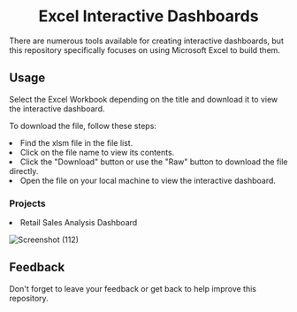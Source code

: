 <h1 align="center">Excel Interactive Dashboards</h1>

There are numerous tools available for creating interactive dashboards, but this repository specifically focuses on using Microsoft Excel to build them.

<h2>Usage</h2>

Select the Excel Workbook depending on the title and download it to view the interactive dashboard.

To download the file, follow these steps:
  <li>Find the xlsm file in the file list.</li>
  <li>Click on the file name to view its contents.</li>
  <li>Click the "Download" button or use the "Raw" button to download the file directly.</li>
  <li>Open the file on your local machine to view the interactive dashboard.</li>

<h3>Projects</h3>

<li>Retail Sales Analysis Dashboard</li>

![Screenshot (112)](https://github.com/pk-aduyaw-projects/Excel-Projects/assets/148882212/a9921578-b371-4a42-ae02-a7a4743a5fc1)


<h2>Feedback</h2>

Don't forget to leave your feedback or get back to help improve this repository.
